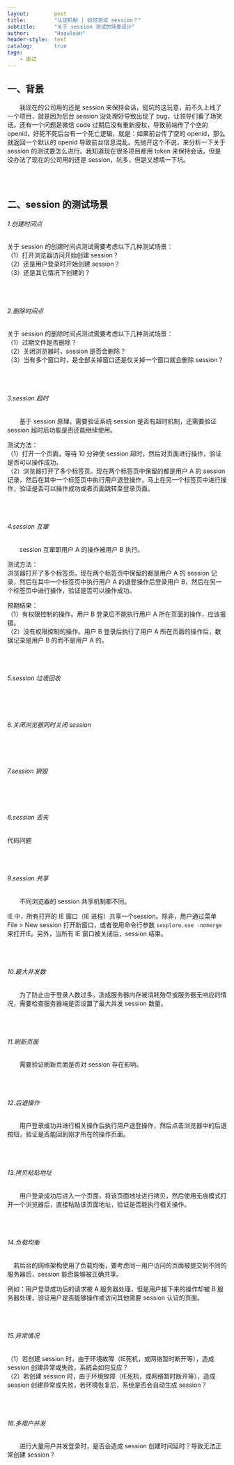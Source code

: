 ```yaml
---
layout:        post
title:         "认证机制 | 如何测试 session？"
subtitle:      "关于 session 测试的场景设计"
author:        "Haauleon"
header-style:  text
catalog:       true
tags:
    - 面试
---
```


## 一、背景
&emsp;&emsp;我现在的公司用的还是 session 来保持会话，挺坑的这玩意，前不久上线了一个项目，就是因为后台 session 没处理好导致出现了 bug，让领导们看了场笑话。还有一个问题是微信 code 过期后没有重新授权，导致前端传了个空的 openid，好死不死后台有一个死亡逻辑，就是：如果前台传了空的 openid，那么就返回一个默认的 openid 导致前台信息混乱。先抛开这个不说，来分析一下关于 session 的测试要怎么进行。我知道现在很多项目都用 token 来保持会话，但是没办法了现在的公司用的还是 session，坑多，但是又想填一下坑。     

<br><br>

## 二、session 的测试场景
###### 1.创建时间点
关于 session 的创建时间点测试需要考虑以下几种测试场景：      
（1）打开浏览器访问开始创建 session？     
（2）还是用户登录时开始创建 session？         
（3）还是其它情况下创建的？    

<br><br>

###### 2.删除时间点
关于 session 的删除时间点测试需要考虑以下几种测试场景：        
（1）过期文件是否删除？         
（2）关闭浏览器时，session 是否会删除？     
（3）当有多个窗口时，是全部关掉窗口还是仅关掉一个窗口就会删除 session？        

<br><br>

###### 3.session 超时
&emsp;&emsp;基于 session 原理，需要验证系统 session 是否有超时机制，还需要验证 session 超时后功能是否还能继续使用。         

测试方法：     
（1）打开一个页面，等待 10 分钟使 session 超时，然后对页面进行操作，验证是否可以操作成功。            
（2）浏览器打开了多个标签页。现在两个标签页中保留的都是用户 A 的 session 记录，然后在其中一个标签页中执行用户退登操作，马上在另一个标签页中进行操作，验证是否可以操作成功或者页面跳转至登录页面。   

<br><br>

###### 4.session 互窜
&emsp;&emsp;session 互窜即用户 A 的操作被用户 B 执行。      

测试方法：      
浏览器打开了多个标签页。现在两个标签页中保留的都是用户 A 的 session 记录，然后在其中一个标签页中执行用户 A 的退登操作后登录用户 B，然后在另一个标签页中进行操作，验证是否可以操作成功。      

预期结果：       
（1）有权限控制的操作。用户 B 登录后不能执行用户 A 所在页面的操作，应该报错。      
（2）没有权限控制的操作。用户 B 登录后执行了用户 A 所在页面的操作后，数据记录是用户 B 的而不是用户 A 的。     

<br><br>

###### 5.session 垃圾回收

<br><br>

###### 6.关闭浏览器同时关闭 session

<br><br>

###### 7.session 销毁

<br><br>

###### 8.session 丢失
代码问题  

<br><br>

###### 9.session 共享
&emsp;&emsp;不同浏览器的 session 共享机制都不同。      

IE 中，所有打开的 IE 窗口（IE 进程）共享一个session。除非，用户通过菜单 File > New session  打开新窗口，或者使用命令行参数 `iexplore.exe -nomerge` 来打开IE。另外，当所有 IE 窗口被关闭后，session 结束。       

<br><br>

###### 10.最大并发数
&emsp;&emsp;为了防止由于登录人数过多，造成服务器内存被消耗殆尽或服务器无响应的情况，需要检查服务器端是否设置了最大并发 session 数量。

<br><br>

###### 11.刷新页面
&emsp;&emsp;需要验证刷新页面是否对 session 存在影响。

<br><br>

###### 12.后退操作
&emsp;&emsp;用户登录成功并进行相关操作后执行用户退登操作，然后点击浏览器中的后退按钮，验证是否能回到刚才所在的操作页面。      

<br><br>

###### 13.拷贝粘贴地址
&emsp;&emsp;用户登录成功后进入一个页面，将该页面地址进行拷贝，然后使用无痕模式打开一个浏览器后，直接粘贴该页面地址，验证是否能执行相关操作。     

<br><br>

###### 14.负载均衡
&emsp;若后台的网络架构使用了负载均衡，要考虑同一用户访问的页面被提交到不同的服务器后，session 能否能够被正确共享。    

例如：用户登录成功后的请求被 A 服务器处理，但是用户接下来的操作却被 B 服务器处理，验证用户是否能够操作或访问其他需要 session 认证的页面。       

<br><br>

###### 15.异常情况
（1）若创建 session 时，由于环境故障（IE死机，或网络暂时断开等），造成 session 创建异常或失败，系统会如何反应？    
（2）若创建 session 时，由于环境故障（IE死机，或网络暂时断开等），造成 session 创建异常或失败，若环境恢复后，系统是否会自动生成 session？

<br><br>

###### 16.多用户并发
&emsp;&emsp;进行大量用户并发登录时，是否会造成 session 创建时间延时？导致无法正常创建 session？